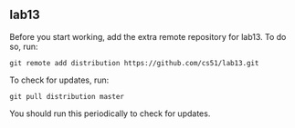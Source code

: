 
## lab13

Before you start working, add the extra remote repository for lab13. To do so, run:

`git remote add distribution https://github.com/cs51/lab13.git`

To check for updates, run:

`git pull distribution master`

You should run this periodically to check for updates.
